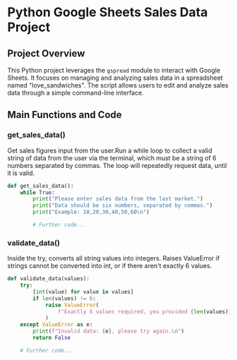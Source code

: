 # Python Google Sheets Sales Data Project

## Project Overview
This Python project leverages the `gspread` module to interact with Google Sheets. It focuses on managing and analyzing sales data in a spreadsheet named "love_sandwiches". The script allows users to edit and analyze sales data through a simple command-line interface.

## Main Functions and Code

### get_sales_data()
Get sales figures input from the user.Run a while loop to collect a valid string of data from the user via the terminal, which must be a string of 6 numbers separated by commas. The loop will repeatedly request data, until it is valid.

```python
def get_sales_data():
    while True:
        print("Please enter sales data from the last market.")
        print("Data should be six numbers, separated by commas.")
        print("Example: 10,20,30,40,50,60\n")

        # Further code...
```
### validate_data()
Inside the try, converts all string values into integers. Raises ValueError if strings cannot be converted into int, or if there aren't exactly 6 values.
```python
def validate_data(values):
    try:
        [int(value) for value in values]
        if len(values) != 6:
            raise ValueError(
                f"Exactly 6 values required, you provided {len(values)}"
            )
    except ValueError as e:
        print(f"Invalid data: {e}, please try again.\n")
        return False

    # Further code...
```
